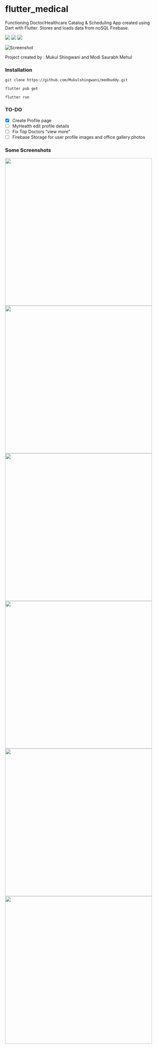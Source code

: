 # flutter_medical

Functioning Doctor/Healthcare Catalog & Scheduling App created using Dart with Flutter. 
Stores and loads data from noSQL Firebase. 

![](https://img.shields.io/badge/Dart-0175C2?style=for-the-badge&logo=dart&logoColor=white) ![](https://img.shields.io/badge/Flutter-02569B?style=for-the-badge&logo=flutter&logoColor=white) ![](https://img.shields.io/badge/firebase-%23039BE5.svg?style=for-the-badge&logo=firebase)


![Screenshot](https://i.imgur.com/ebfJCdt.jpg)

Project created by : Mukul Shingwani and Modi Saurabh Mehul
### Installation
```
git clone https://github.com/Mukulshingwani/medbuddy.git

flutter pub get

flutter run
```

### TO-DO

- [x] Create Profile page
- [ ] MyHealth edit profile details
- [ ] Fix Top Doctors "view more"
- [ ] Firebase Storage for user profile images and office gallery photos

### Some Screenshots

<img height="480px" src="https://user-images.githubusercontent.com/49696449/118353426-c4153700-b583-11eb-8b8d-23a8102a529f.png"><img height="480px" src="https://user-images.githubusercontent.com/49696449/118353414-bc559280-b583-11eb-851b-d1ed2185d9f6.png"><img height="480px" src="https://user-images.githubusercontent.com/49696449/118353429-c5466400-b583-11eb-9b21-5178d066c313.png"> <img height="480px" src="https://user-images.githubusercontent.com/49696449/118353432-c7102780-b583-11eb-8cce-cd3bd6d725b4.png"> <img height="480px" src="https://user-images.githubusercontent.com/49696449/118353435-ca0b1800-b583-11eb-9186-970def982a23.png"> <img height="480px" src="https://user-images.githubusercontent.com/49696449/118353433-c8d9eb00-b583-11eb-8a57-44327e68217b.png"> 
